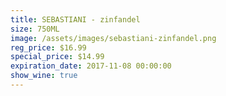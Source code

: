 ```yaml
---
title: SEBASTIANI - zinfandel
size: 750ML
image: /assets/images/sebastiani-zinfandel.png
reg_price: $16.99
special_price: $14.99
expiration_date: 2017-11-08 00:00:00
show_wine: true
---
```



